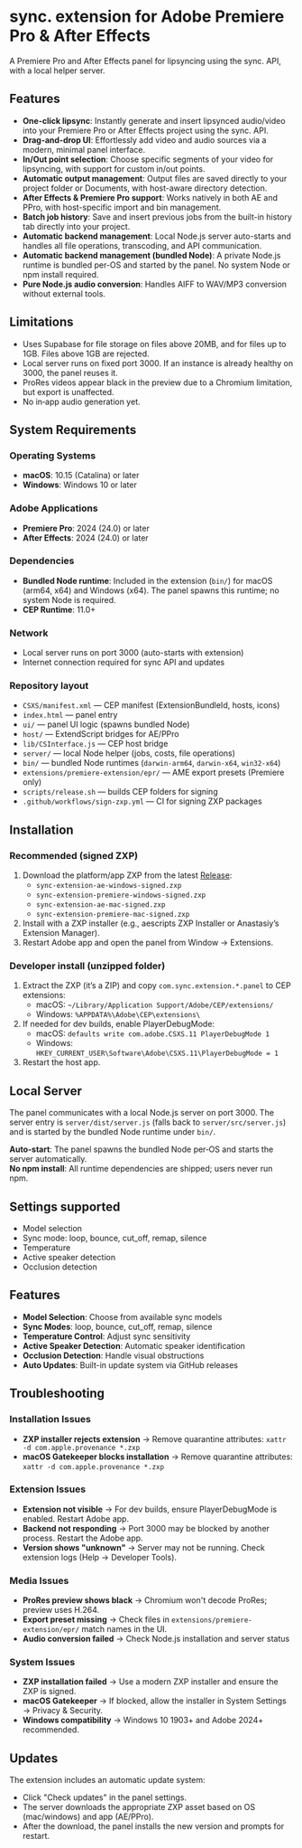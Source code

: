 # sync. extension for Adobe Premiere Pro & After Effects

A Premiere Pro and After Effects panel for lipsyncing using the sync. API, with a local helper server.

## Features

- **One-click lipsync**: Instantly generate and insert lipsynced audio/video into your Premiere Pro or After Effects project using the sync. API.
- **Drag-and-drop UI**: Effortlessly add video and audio sources via a modern, minimal panel interface.
- **In/Out point selection**: Choose specific segments of your video for lipsyncing, with support for custom in/out points.
- **Automatic output management**: Output files are saved directly to your project folder or Documents, with host-aware directory detection.
- **After Effects & Premiere Pro support**: Works natively in both AE and PPro, with host-specific import and bin management.
- **Batch job history**: Save and insert previous jobs from the built-in history tab directly into your project.
- **Automatic backend management**: Local Node.js server auto-starts and handles all file operations, transcoding, and API communication.
 - **Automatic backend management (bundled Node)**: A private Node.js runtime is bundled per-OS and started by the panel. No system Node or npm install required.
 - **Pure Node.js audio conversion**: Handles AIFF to WAV/MP3 conversion without external tools.

## Limitations
- Uses Supabase for file storage on files above 20MB, and for files up to 1GB. Files above 1GB are rejected.
- Local server runs on fixed port 3000. If an instance is already healthy on 3000, the panel reuses it.
- ProRes videos appear black in the preview due to a Chromium limitation, but export is unaffected.
- No in‑app audio generation yet.

## System Requirements

### Operating Systems
- **macOS**: 10.15 (Catalina) or later
- **Windows**: Windows 10 or later

### Adobe Applications
- **Premiere Pro**: 2024 (24.0) or later
- **After Effects**: 2024 (24.0) or later

### Dependencies
- **Bundled Node runtime**: Included in the extension (`bin/`) for macOS (arm64, x64) and Windows (x64). The panel spawns this runtime; no system Node is required.
- **CEP Runtime**: 11.0+

### Network
- Local server runs on port 3000 (auto-starts with extension)
- Internet connection required for sync API and updates

### Repository layout
- `CSXS/manifest.xml` — CEP manifest (ExtensionBundleId, hosts, icons)
- `index.html` — panel entry
- `ui/` — panel UI logic (spawns bundled Node)
- `host/` — ExtendScript bridges for AE/PPro
- `lib/CSInterface.js` — CEP host bridge
- `server/` — local Node helper (jobs, costs, file operations)
- `bin/` — bundled Node runtimes (`darwin-arm64`, `darwin-x64`, `win32-x64`)
- `extensions/premiere-extension/epr/` — AME export presets (Premiere only)
- `scripts/release.sh` — builds CEP folders for signing
- `.github/workflows/sign-zxp.yml` — CI for signing ZXP packages

## Installation

### Recommended (signed ZXP)
1. Download the platform/app ZXP from the latest [Release](https://github.com/mhadifilms/sync-extensions/releases):
   - `sync-extension-ae-windows-signed.zxp`
   - `sync-extension-premiere-windows-signed.zxp`
   - `sync-extension-ae-mac-signed.zxp`
   - `sync-extension-premiere-mac-signed.zxp`
2. Install with a ZXP installer (e.g., aescripts ZXP Installer or Anastasiy’s Extension Manager).
3. Restart Adobe app and open the panel from Window → Extensions.

### Developer install (unzipped folder)
1. Extract the ZXP (it’s a ZIP) and copy `com.sync.extension.*.panel` to CEP extensions:
   - macOS: `~/Library/Application Support/Adobe/CEP/extensions/`
   - Windows: `%APPDATA%\Adobe\CEP\extensions\`
2. If needed for dev builds, enable PlayerDebugMode:
   - macOS: `defaults write com.adobe.CSXS.11 PlayerDebugMode 1`
   - Windows: `HKEY_CURRENT_USER\Software\Adobe\CSXS.11\PlayerDebugMode = 1`
3. Restart the host app.

## Local Server
The panel communicates with a local Node.js server on port 3000. The server entry is `server/dist/server.js` (falls back to `server/src/server.js`) and is started by the bundled Node runtime under `bin/`.

**Auto-start**: The panel spawns the bundled Node per‑OS and starts the server automatically.  
**No npm install**: All runtime dependencies are shipped; users never run npm.

## Settings supported
- Model selection
- Sync mode: loop, bounce, cut_off, remap, silence
- Temperature
- Active speaker detection
- Occlusion detection

## Features
- **Model Selection**: Choose from available sync models
- **Sync Modes**: loop, bounce, cut_off, remap, silence
- **Temperature Control**: Adjust sync sensitivity
- **Active Speaker Detection**: Automatic speaker identification
- **Occlusion Detection**: Handle visual obstructions
- **Auto Updates**: Built-in update system via GitHub releases

## Troubleshooting

### Installation Issues
- **ZXP installer rejects extension** → Remove quarantine attributes: `xattr -d com.apple.provenance *.zxp`
- **macOS Gatekeeper blocks installation** → Remove quarantine attributes: `xattr -d com.apple.provenance *.zxp`

### Extension Issues
- **Extension not visible** → For dev builds, ensure PlayerDebugMode is enabled. Restart Adobe app.
- **Backend not responding** → Port 3000 may be blocked by another process. Restart the Adobe app.
- **Version shows "unknown"** → Server may not be running. Check extension logs (Help → Developer Tools).

### Media Issues
- **ProRes preview shows black** → Chromium won't decode ProRes; preview uses H.264.
- **Export preset missing** → Check files in `extensions/premiere-extension/epr/` match names in the UI.
- **Audio conversion failed** → Check Node.js installation and server status

### System Issues
- **ZXP installation failed** → Use a modern ZXP installer and ensure the ZXP is signed.
- **macOS Gatekeeper** → If blocked, allow the installer in System Settings → Privacy & Security.
- **Windows compatibility** → Windows 10 1903+ and Adobe 2024+ recommended.

## Updates
The extension includes an automatic update system:
- Click "Check updates" in the panel settings.
- The server downloads the appropriate ZXP asset based on OS (mac/windows) and app (AE/PPro).
- After the download, the panel installs the new version and prompts for restart.